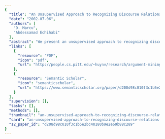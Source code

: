 ```yaml
---
{
  "title": "An Unsupervised Approach to Recognizing Discourse Relations",
  "date": "2002-07-06",
  "authors": [
    "D. Marcu",
    "Abdessamad Echihabi"
  ],
  "abstract": "We present an unsupervised approach to recognizing discourse relations of CONTRAST, EXPLANATION-EVIDENCE, CONDITION and ELABORATION that hold between arbitrary spans of texts. We show that discourse relation classifiers trained on examples that are automatically extracted from massive amounts of text can be used to distinguish between some of these relations with accuracies as high as 93%, even when the relations are not explicitly marked by cue phrases.",
  "links": [
    {
      "resource": "PDF",
      "icon": "pdf",
      "url": "http://people.cs.pitt.edu/~huynv/research/argument-mining/An%20unsupervised%20approach%20to%20recognizing%20discourse%20relations.pdf"
    },
    {
      "resource": "Semantic Scholar",
      "icon": "semanticscholar",
      "url": "https://www.semanticscholar.org/paper/d208d98c010f3c1b5e2bc40180b9e2e69b88c289"
    }
  ],
  "supervision": [],
  "tasks": [],
  "methods": [],
  "thumbnail": "an-unsupervised-approach-to-recognizing-discourse-relations-thumb.jpg",
  "card": "an-unsupervised-approach-to-recognizing-discourse-relations-card.jpg",
  "s2_paper_id": "d208d98c010f3c1b5e2bc40180b9e2e69b88c289"
}
---
```


